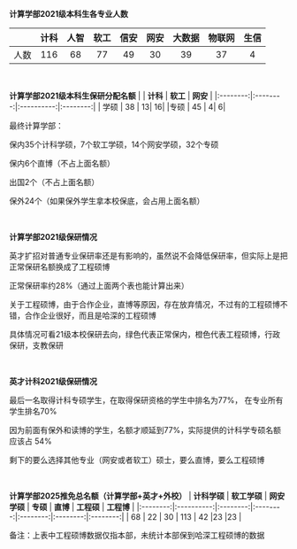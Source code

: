 **计算学部2021级本科生各专业人数**

| | **计科** | **人智** | **软工** |**信安** | **网安** | **大数据** |**物联网** |**生信** |
|:--------:|:--------:|:----------:|:--------:|:--------:|:--------:|:--------:|:--------:|:--------:|
| 人数 | 116 | 68| 77|49|30|39|37|4|

<br>

**计算学部2021级本科生保研分配名额**
| | **计科** | **软工** | **网安** |
|:--------:|:--------:|:----------:|:--------:|
| 学硕 | 38 | 13| 16|
|专硕 | 45 | 4| 6|

最终计算学部：

保内35个计科学硕，7个软工学硕，14个网安学硕，32个专硕

保内6个直博（不占上面名额）

出国2个（不占上面名额）

保外24个（如果保外学生拿本校保底，会占用上面名额）

<br>



**计算学部2021级保研情况**

英才扩招对普通专业保研率还是有影响的，虽然说不会降低保研率，但实际上是把正常保研名额换成了工程硕博

正常保研率约28%（通过上面两个表也能计算出来）

关于工程硕博，由于合作企业，直博等原因，存在放弃情况，不过有的工程硕博不错，合作企业很好，而且是哈深的工程硕博

具体情况可看21级本校保研去向，绿色代表正常保内，橙色代表工程硕博，行政保研，支教保研




<br>

**英才计科2021级保研情况**

最后一名取得计科专硕学生，在取得保研资格的学生中排名为77%， 在专业所有学生排名70%

因为前面有保外和读博的学生，名额才顺延到77%，实际提供的计科学专硕名额应该占 54%

剩下的要么选择其他专业（网安或者软工）硕士，要么直博，要么工程硕博

<br>

**计算学部2025推免总名额（计算学部+英才+外校）**
| **计科学硕** | **软工学硕** | **网安学硕** | **专硕** | **直博** | **工程硕** | **工程博** |
|:--------:|:----------:|:--------:|:--------:|:--------:|:--------:|:--------:|
 | 68       | 22         | 30      |   113      | 42     |23        |23        |

 备注：上表中工程硕博数据仅指本部，未统计本部保到哈深工程硕博的数据
